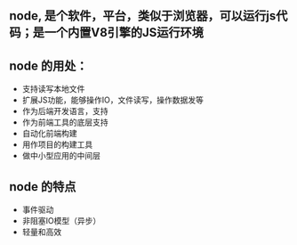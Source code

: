 ## node, 是个软件，平台，类似于浏览器，可以运行js代码；是一个内置V8引擎的JS运行环境

## node 的用处：
- 支持读写本地文件
- 扩展JS功能，能够操作IO，文件读写，操作数据发等
- 作为后端开发语言，支持
- 作为前端工具的底层支持
- 自动化前端构建
- 用作项目的构建工具
- 做中小型应用的中间层

## node 的特点
- 事件驱动
- 非阻塞IO模型（异步）
- 轻量和高效
